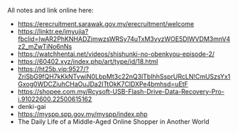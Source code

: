 All notes and link online here:
+ https://erecruitment.sarawak.gov.my/erecruitment/welcome
+ https://linktr.ee/imyujia?fbclid=IwAR2PhKNHADZjmwzsWRSy74uTxM3vyzWOE5DIWVDM3mnV4z2_mZwTiNo6nNs
+ https://watchhentai.net/videos/shishunki-no-obenkyou-episode-2/
+ https://60402.xyz/index.php/art/type/id/18.html
+ https://ht25b.vip:9527/?ZriSbG9fQH7kKkNTvwiN0LbpMt3c22nQ3lTbIhhSsprURcLN!CmUSzsYx1Gxog0WDCZiuhCHaOuJDa2ITtOkK7ClDXPe4bmhsd=uEtF
+ https://shopee.com.my/Rcysoft-USB-Flash-Drive-Data-Recovery-Pro-i.91022600.22500615162
+ denki-gai
+ https://myspp.spp.gov.my/myspp/index.php
+ The Daily Life of a Middle-Aged Online Shopper in Another World
